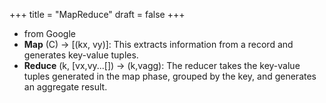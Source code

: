 +++
title = "MapReduce"
draft = false
+++

-   from Google
-   **Map** (C) -&gt; [(kx, vy)]: This extracts information from a record and generates key-value tuples.
-   **Reduce** (k, [vx,vy...[]) -&gt; (k,vagg): The reducer takes the key-value tuples generated in the map phase, grouped by the key, and generates an aggregate result.